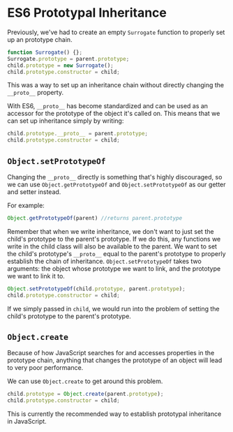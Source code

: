 # ES6 Prototypal Inheritance

Previously, we've had to create an empty `Surrogate` function to properly set
up an prototype chain.

```js
function Surrogate() {};
Surrogate.prototype = parent.prototype;
child.prototype = new Surrogate();
child.prototype.constructor = child;
```

This was a way to set up an inheritance chain without directly changing the
`__proto__` property.

With ES6, `__proto__` has become standardized and can be used as an accessor
for the prototype of the object it's called on. This means that we can set up
inheritance simply by writing:

```js
child.prototype.__proto__ = parent.prototype;
child.prototype.constructor = child;
```

## `Object.setPrototypeOf`

Changing the `__proto__` directly is something that's highly discouraged, so we
can use `Object.getPrototypeOf` and `Object.setPrototypeOf` as our getter and
setter instead.

For example:

```js
Object.getPrototypeOf(parent) //returns parent.prototype
```

Remember that when we write inheritance, we don't want to just set the child's
prototype to the parent's prototype. If we do this, any functions we write in
the child class will also be available to the parent. We want to set the
child's prototype's `__proto__` equal to the parent's prototype to properly
establish the chain of inheritance. `Object.setPrototypeOf` takes two
arguments: the object whose prototype we want to link, and the prototype we
want to link it to.

```js
Object.setPrototypeOf(child.prototype, parent.prototype);
child.prototype.constructor = child;
```

If we simply passed in `child`, we would run into the problem of setting the
child's prototype to the parent's prototype.

## `Object.create`

Because of how JavaScript searches for and accesses properties in the prototype
chain, anything that changes the prototype of an object will lead to very poor
performance.

We can use `Object.create` to get around this problem.

```js
child.prototype = Object.create(parent.prototype);
child.prototype.constructor = child;
```

This is currently the recommended way to establish prototypal inheritance in
JavaScript.
